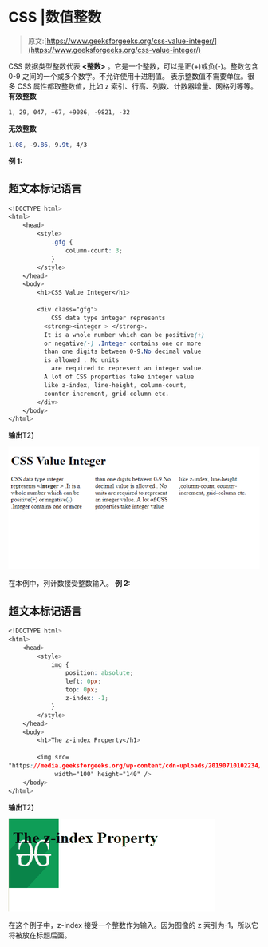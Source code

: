 # CSS |数值整数

> 原文:[https://www.geeksforgeeks.org/css-value-integer/](https://www.geeksforgeeks.org/css-value-integer/)

CSS 数据类型整数代表 **<整数>** 。它是一个整数，可以是正(+)或负(-)。整数包含 0-9 之间的一个或多个数字。不允许使用十进制值。
表示整数值不需要单位。很多 CSS 属性都取整数值，比如 z 索引、行高、列数、计数器增量、网格列等等。
**有效整数**

```css
1, 29, 047, +67, +9086, -9821, -32
```

**无效整数**

```css
1.08, -9.86, 9.9t, 4/3
```

**例 1:**

## 超文本标记语言

```css
<!DOCTYPE html>
<html>
    <head>
        <style>
            .gfg {
                column-count: 3;
            }
        </style>
    </head>
    <body>
        <h1>CSS Value Integer</h1>

        <div class="gfg">
            CSS data type integer represents
          <strong><integer > </strong>.
          It is a whole number which can be positive(+)
          or negative(-) .Integer contains one or more
          than one digits between 0-9.No decimal value
          is allowed . No units
            are required to represent an integer value.
          A lot of CSS properties take integer value
          like z-index, line-height, column-count,
          counter-increment, grid-column etc.
        </div>
    </body>
</html>
```

**输出**T2】

![](img/e6a7e7d2a72710fb355346dee4d86ec6.png)

在本例中，列计数接受整数输入。
**例 2:**

## 超文本标记语言

```css
<!DOCTYPE html>
<html>
    <head>
        <style>
            img {
                position: absolute;
                left: 0px;
                top: 0px;
                z-index: -1;
            }
        </style>
    </head>
    <body>
        <h1>The z-index Property</h1>

        <img src=
"https://media.geeksforgeeks.org/wp-content/cdn-uploads/20190710102234/download3.png"
             width="100" height="140" />
    </body>
</html>
```

**输出**T2】

![](img/b0c4648f25e705a4d2c2ac943f1d7099.png)

在这个例子中，z-index 接受一个整数作为输入。因为图像的 z 索引为-1，所以它将被放在标题后面。